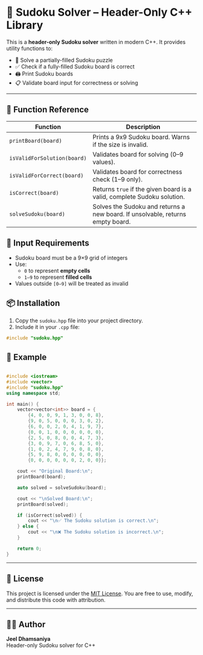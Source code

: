 # 🧩 Sudoku Solver – Header-Only C++ Library

This is a **header-only Sudoku solver** written in modern C++. It provides utility functions to:

- 🧠 Solve a partially-filled Sudoku puzzle
- ✅ Check if a fully-filled Sudoku board is correct
- 🖨️ Print Sudoku boards
- 📋 Validate board input for correctness or solving

---


## 📘 Function Reference

| Function | Description |
|---------|-------------|
| `printBoard(board)` | Prints a 9x9 Sudoku board. Warns if the size is invalid. |
| `isValidForSolution(board)` | Validates board for solving (0–9 values). |
| `isValidForCorrect(board)` | Validates board for correctness check (1–9 only). |
| `isCorrect(board)` | Returns `true` if the given board is a valid, complete Sudoku solution. |
| `solveSudoku(board)` | Solves the Sudoku and returns a new board. If unsolvable, returns empty board. |

## 📎 Input Requirements

- Sudoku board must be a 9×9 grid of integers
- Use:
  - `0` to represent **empty cells**
  - `1–9` to represent **filled cells**
- Values outside `[0–9]` will be treated as invalid

## 📦 Installation

1. Copy the `sudoku.hpp` file into your project directory.
2. Include it in your `.cpp` file:

```cpp
#include "sudoku.hpp"
```

## 🔧 Example

```cpp

#include <iostream>
#include <vector>
#include "sudoku.hpp"
using namespace std;

int main() {
    vector<vector<int>> board = {
        {4, 0, 0, 9, 1, 3, 0, 0, 8},
        {9, 0, 5, 0, 0, 0, 3, 0, 2},
        {6, 0, 0, 2, 0, 4, 1, 9, 7},
        {0, 0, 1, 0, 0, 0, 0, 0, 0},
        {2, 5, 0, 8, 0, 0, 4, 7, 3},
        {3, 0, 9, 7, 0, 6, 8, 5, 0},
        {1, 0, 2, 4, 7, 9, 0, 8, 0},
        {5, 9, 8, 0, 0, 0, 0, 0, 0},
        {0, 0, 0, 0, 0, 0, 2, 0, 0}};

    cout << "Original Board:\n";
    printBoard(board);

    auto solved = solveSudoku(board);

    cout << "\nSolved Board:\n";
    printBoard(solved);

    if (isCorrect(solved)) {
        cout << "\n✅ The Sudoku solution is correct.\n";
    } else {
        cout << "\n❌ The Sudoku solution is incorrect.\n";
    }

    return 0;
}
```


---

## 📄 License

This project is licensed under the [MIT License](./LICENSE).
You are free to use, modify, and distribute this code with attribution.

---

## 👨‍💻 Author

**Jeel Dhamsaniya**  
Header-only Sudoku solver for C++
